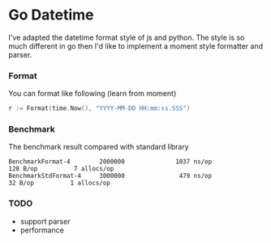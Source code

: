 # Go Datetime

I've adapted the datetime format style of js and python. The style is so much different 
in go then I'd like to implement a moment style formatter and parser.

### Format
You can format like following (learn from moment)

``` go
r := Format(time.Now(), "YYYY-MM-DD HH:mm:ss.SSS")
```

### Benchmark
The benchmark result compared with standard library

```
BenchmarkFormat-4        2000000              1037 ns/op             128 B/op          7 allocs/op
BenchmarkStdFormat-4     3000000               479 ns/op              32 B/op          1 allocs/op
```

### TODO
- support parser
- performance
